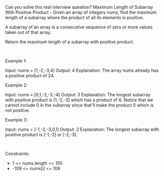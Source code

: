 Can you solve this real interview question? Maximum Length of Subarray With Positive Product - Given an array of integers nums, find the maximum length of a subarray where the product of all its elements is positive.

A subarray of an array is a consecutive sequence of zero or more values taken out of that array.

Return the maximum length of a subarray with positive product.

 

Example 1:


Input: nums = [1,-2,-3,4]
Output: 4
Explanation: The array nums already has a positive product of 24.


Example 2:


Input: nums = [0,1,-2,-3,-4]
Output: 3
Explanation: The longest subarray with positive product is [1,-2,-3] which has a product of 6.
Notice that we cannot include 0 in the subarray since that'll make the product 0 which is not positive.

Example 3:


Input: nums = [-1,-2,-3,0,1]
Output: 2
Explanation: The longest subarray with positive product is [-1,-2] or [-2,-3].


 

Constraints:

 * 1 <= nums.length <= 105
 * -109 <= nums[i] <= 109